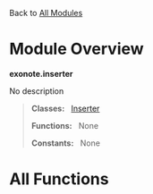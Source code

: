 Back to [All Modules](https://github.com/pyrustic/blob/master/docs/modules/README.md#readme)

# Module Overview

**exonote.inserter**
 
No description

> **Classes:** &nbsp; [Inserter](https://github.com/pyrustic/blob/master/docs/modules/content/exonote.inserter/content/classes/Inserter.md#class-inserter)
>
> **Functions:** &nbsp; None
>
> **Constants:** &nbsp; None

# All Functions



